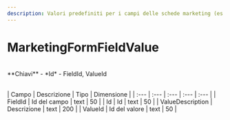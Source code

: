 ```yaml
---
description: Valori predefiniti per i campi delle schede marketing (es. per le liste)
---
```

# MarketingFormFieldValue

<br>
**Chiavi**
- *Id*
- FieldId, ValueId
<br><br>

| Campo | Descrizione | Tipo | Dimensione | 
| :--- | :--- | :--- | :--- | :--- |
| FieldId | Id del campo | text | 50 |
| Id | Id | text | 50 |
| ValueDescription | Descrizione | text | 200 |
| ValueId | Id del valore | text | 50 |



